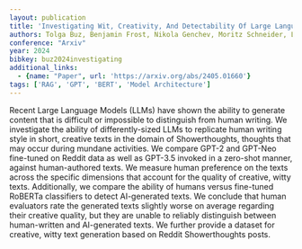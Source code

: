 ```yaml
---
layout: publication
title: 'Investigating Wit, Creativity, And Detectability Of Large Language Models In Domain-specific Writing Style Adaptation Of Reddit''s Showerthoughts'
authors: Tolga Buz, Benjamin Frost, Nikola Genchev, Moritz Schneider, Lucie-aimée Kaffee, Gerard De Melo
conference: "Arxiv"
year: 2024
bibkey: buz2024investigating
additional_links:
  - {name: "Paper", url: 'https://arxiv.org/abs/2405.01660'}
tags: ['RAG', 'GPT', 'BERT', 'Model Architecture']
---
```

Recent Large Language Models (LLMs) have shown the ability to generate
content that is difficult or impossible to distinguish from human writing. We
investigate the ability of differently-sized LLMs to replicate human writing
style in short, creative texts in the domain of Showerthoughts, thoughts that
may occur during mundane activities. We compare GPT-2 and GPT-Neo fine-tuned on
Reddit data as well as GPT-3.5 invoked in a zero-shot manner, against
human-authored texts. We measure human preference on the texts across the
specific dimensions that account for the quality of creative, witty texts.
Additionally, we compare the ability of humans versus fine-tuned RoBERTa
classifiers to detect AI-generated texts. We conclude that human evaluators
rate the generated texts slightly worse on average regarding their creative
quality, but they are unable to reliably distinguish between human-written and
AI-generated texts. We further provide a dataset for creative, witty text
generation based on Reddit Showerthoughts posts.
